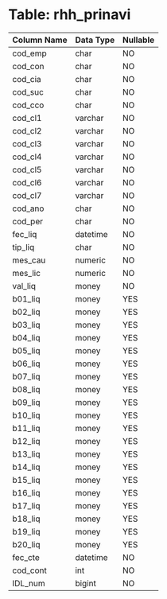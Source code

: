 # Table: rhh_prinavi

| Column Name | Data Type | Nullable |
|-------------|-----------|----------|
| cod_emp | char | NO |
| cod_con | char | NO |
| cod_cia | char | NO |
| cod_suc | char | NO |
| cod_cco | char | NO |
| cod_cl1 | varchar | NO |
| cod_cl2 | varchar | NO |
| cod_cl3 | varchar | NO |
| cod_cl4 | varchar | NO |
| cod_cl5 | varchar | NO |
| cod_cl6 | varchar | NO |
| cod_cl7 | varchar | NO |
| cod_ano | char | NO |
| cod_per | char | NO |
| fec_liq | datetime | NO |
| tip_liq | char | NO |
| mes_cau | numeric | NO |
| mes_lic | numeric | NO |
| val_liq | money | NO |
| b01_liq | money | YES |
| b02_liq | money | YES |
| b03_liq | money | YES |
| b04_liq | money | YES |
| b05_liq | money | YES |
| b06_liq | money | YES |
| b07_liq | money | YES |
| b08_liq | money | YES |
| b09_liq | money | YES |
| b10_liq | money | YES |
| b11_liq | money | YES |
| b12_liq | money | YES |
| b13_liq | money | YES |
| b14_liq | money | YES |
| b15_liq | money | YES |
| b16_liq | money | YES |
| b17_liq | money | YES |
| b18_liq | money | YES |
| b19_liq | money | YES |
| b20_liq | money | YES |
| fec_cte | datetime | NO |
| cod_cont | int | NO |
| IDL_num | bigint | NO |
